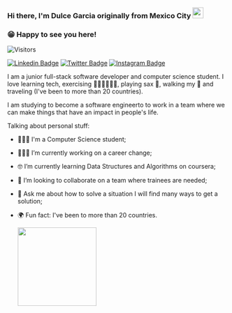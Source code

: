 ### Hi there, I'm Dulce Garcia originally from Mexico City <img src="https://media.giphy.com/media/hvRJCLFzcasrR4ia7z/giphy.gif" width="25"> </samp>
### 😁 Happy to see you here! 
![Visitors](https://api.visitorbadge.io/api/visitors?path=https%3A%2F%2Fgithub.com%2Fladulgarcia%2Fladulgarcia&label=visitors&countColor=%23ff8a65)

[![Linkedin Badge](https://img.shields.io/badge/-LinkedIn-0e76a8?style=flat-square&logo=Linkedin&logoColor=white)](https://linkedin.com/in/ladulgarcia)
[![Twitter Badge](https://img.shields.io/badge/-Twitter-00acee?style=flat-square&logo=Twitter&logoColor=white)](https://twitter.com/ladulgarcia)
[![Instagram Badge](https://img.shields.io/badge/-Instagram-e4405f?style=flat-square&logo=Instagram&logoColor=white)](https://instagram.com/ladulgarcia/)

I am a junior full-stack software developer and computer science student. I love learning tech, exercising 🏃🏻‍♀️🧘🏻‍♀️, playing sax 🎷, walking my 🐶 and traveling (I've been to more than 20 countries).

I am studying to become a software engineerto to work in a team where we can make things that have an impact in people's life. 

Talking about personal stuff:

- 💁🏻‍♀️ I'm a Computer Science student;
- 👩🏻‍💻 I’m currently working on a career change;
- 🤓 I’m currently learning Data Structures and Algorithms on coursera;
- 👯 I’m looking to collaborate on a team where trainees are needed;
- 💬 Ask me about how to solve a situation I will find many ways to get a solution;
- 🌍 Fun fact: I've been to more than 20 countries.


  <img height="180em" src="https://github-readme-stats.vercel.app/api/top-langs/?username=ladulgarcia&exclude_repo=KNN-Image-Classification&show_icons=true&hide_border=true&layout=compact&langs_count=8"/>

<!--
- 📫 How to reach me: ...
- 😄 Pronouns: ...
**ladulgarcia/ladulgarcia** is a ✨ _special_ ✨ repository because its `README.md` (this file) appears on your GitHub profile.
-->
